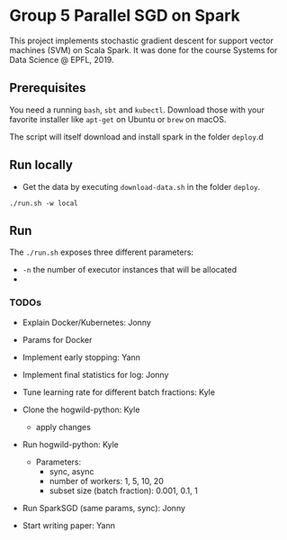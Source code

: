 # Group 5 Parallel SGD on Spark

This project implements stochastic gradient descent for support vector machines
(SVM) on Scala Spark. It was done for the course Systems for Data Science @
EPFL, 2019.

## Prerequisites

You need a running `bash`, `sbt` and `kubectl`.
Download those with your favorite installer like `apt-get` on Ubuntu or `brew`
on macOS.

The script will itself download and install spark in the folder `deploy`.d

## Run locally

- Get the data by executing `download-data.sh` in the folder `deploy`.

```
./run.sh -w local
```

## Run
The `./run.sh` exposes three different parameters:

- `-n` the number of executor instances that will be allocated
-

### TODOs

- Explain Docker/Kubernetes: Jonny
- Params for Docker

- Implement early stopping: Yann

- Implement final statistics for log: Jonny

- Tune learning rate for different batch fractions: Kyle

- Clone the hogwild-python: Kyle
  - apply changes

- Run hogwild-python: Kyle
  - Parameters:
    - sync, async
    - number of workers: 1, 5, 10, 20
    - subset size (batch fraction): 0.001, 0.1, 1

- Run SparkSGD (same params, sync): Jonny

- Start writing paper: Yann
